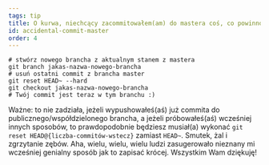 ```yaml
---
tags: tip
title: O kurwa, niechcący zacommitowałem(am) do mastera coś, co powinno być w nowym branchu!
id: accidental-commit-master
order: 4
---
```


```git
# stwórz nowego brancha z aktualnym stanem z mastera
git branch jakas-nazwa-nowego-brancha
# usuń ostatni commit z brancha master
git reset HEAD~ --hard
git checkout jakas-nazwa-nowego-brancha
# Twój commit jest teraz w tym branchu :)
```

Ważne: to nie zadziała, jeżeli wypushowałeś(aś) już commita do publicznego/współdzielonego brancha, a jeżeli próbowałeś(aś) wcześniej innych sposobów, to prawdopodobnie będziesz musiał(a) wykonać `git reset HEAD@{liczba-commitów-wstecz}` zamiast `HEAD~`. Smutek, żal i zgrzytanie zębów. Aha, wielu, wielu, wielu ludzi zasugerowało nieznany mi wcześniej genialny sposób jak to zapisać krócej. Wszystkim Wam dziękuję!